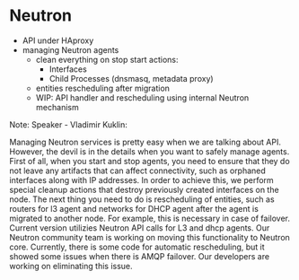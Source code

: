 # Neutron

-	API under HAproxy
-	managing Neutron agents
	-	clean everything on stop start actions:
		-	Interfaces
		-	Child Processes (dnsmasq, metadata proxy)
	-	entities rescheduling after migration
	-	WIP: API handler and rescheduling using internal Neutron mechanism

Note: Speaker - Vladimir Kuklin:

Managing Neutron services is pretty easy when we are talking about API. However, the devil is in the details when you want to safely manage agents. First of all, when you start and stop agents, you need to ensure that they do not leave any artifacts that can affect connectivity, such as orphaned interfaces along with IP addresses. In order to achieve this, we perform special cleanup actions that destroy previously created interfaces on the node. The next thing you need to do is rescheduling of entities, such as routers for l3 agent and networks for DHCP agent after the agent is migrated to another node. For example, this is necessary in case of failover. Current version utilizies Neutron API calls for L3 and dhcp agents. Our Neutron community team is working on moving this functionality to Neutron core. Currently, there is some code for automatic rescheduling, but it showed some issues when there is AMQP failover. Our developers are working on eliminating this issue.
